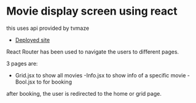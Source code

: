 # Movie display screen using react

this uses api provided by tvmaze

- [Deployed site](https://moviedisplay.onrender.com) 

React Router has been used to navigate the users to different pages.

3 pages are:
- Grid.jsx to show all movies
-Info.jsx to show info of a specific movie
-Bool.jsx to for booking

after booking, the user is redirected to the home or grid page.